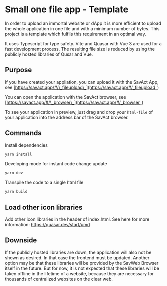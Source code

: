 # Small one file app - Template

In order to upload an immortal website or dApp it is more efficient to upload the whole application in one file and with a minimum number of bytes. This project is a template which fulfils this requirement in an optimal way.

It uses Typescript for type safety. Vite and Quasar with Vue 3 are used for a fast development process.
The resulting file size is reduced by using the publicly hosted libraries of Qusar and Vue.

## Purpose

If you have created your appliation, you can upload it with the SavAct App, see [https://savact.app/#/\_fileupload\_](https://savact.app/#/_fileupload_)

You can open the application with the SavAct browser, see [https://savact.app/#/\_browser\_](https://savact.app/#/_browser_)

To see your application in preview, just drag and drop your `html-file` of your application into the address bar of the SavAct browser.

## Commands

Install dependencies

```bash
yarn install
```

Developing mode for instant code change update

```bash
yarn dev
```

Transpile the code to a single html file

```bash
yarn build
```

## Load other icon libraries

Add other icon libraries in the header of index.html.
See here for more information: https://quasar.dev/start/umd

## Downside

If the publicly hosted libraries are down, the application will also not be shown as desired. In that case the frontend must be updated. Another option may be that these libraries will be provided by the SavWeb Browser itself in the future. But for now, it is not expected that these libraries will be taken offline in the lifetime of a website, because they are necessary for thousands of centralized websites on the clear web.

